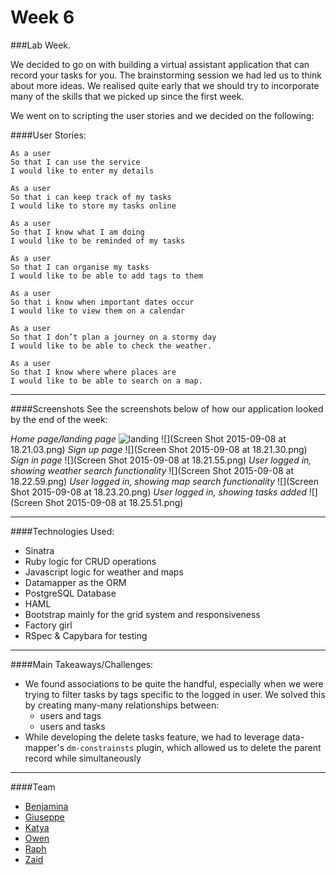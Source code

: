# Week 6

###Lab Week.

We decided to go on with building a virtual assistant application that can record your tasks for you.
The brainstorming session we had led us to think about more ideas. We realised quite early that we should try to  incorporate many of the skills that we picked up since the first week.

We went on to scripting the user stories and we decided on the following:

####User Stories:
```
As a user
So that I can use the service
I would like to enter my details
```
```
As a user
So that i can keep track of my tasks
I would like to store my tasks online
```
```
As a user
So that I know what I am doing
I would like to be reminded of my tasks
```
```
As a user
So that I can organise my tasks
I would like to be able to add tags to them
```
```
As a user
So that i know when important dates occur
I would like to view them on a calendar
```
```
As a user
So that I don’t plan a journey on a stormy day
I would like to be able to check the weather.
```
```
As a user
So that I know where where places are
I would like to be able to search on a map.
```


---

####Screenshots
See the screenshots below of how our application looked by the end of the week:


*Home page/landing page*
![landing](https://octodex.github.com/images/yaktocat.png)
![](Screen Shot 2015-09-08 at 18.21.03.png)
*Sign up page*
![](Screen Shot 2015-09-08 at 18.21.30.png)
*Sign in page*
![](Screen Shot 2015-09-08 at 18.21.55.png)
*User logged in, showing weather search functionality*
![](Screen Shot 2015-09-08 at 18.22.59.png)
*User logged in, showing map search functionality*
![](Screen Shot 2015-09-08 at 18.23.20.png)
*User logged in, showing tasks added*
![](Screen Shot 2015-09-08 at 18.25.51.png)


---

####Technologies Used:
* Sinatra
* Ruby logic for CRUD operations
* Javascript logic for weather and maps
* Datamapper as the ORM
* PostgreSQL Database
* HAML
* Bootstrap mainly for the grid system and responsiveness
* Factory girl
* RSpec & Capybara for testing


---

####Main Takeaways/Challenges:

* We found associations to be quite the handful, especially when we were trying to filter tasks by tags specific to the logged in user. We solved this by creating many-many relationships between:
    * users and tags
    * users and tasks
* While developing the delete tasks feature, we had to leverage data-mapper's `dm-constrainsts` plugin, which allowed us to delete the parent record while simultaneously


---

####Team
* [Benjamina](https://github.com/benja2208)
* [Giuseppe](https://github.com/giusepped)
* [Katya](https://github.com/Kyvyas)
* [Owen](https://github.com/ojlamb)
* [Raph](https://github.com/raphlevy)
* [Zaid](https://github.com/zlahham)
